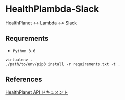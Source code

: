 # HealthPlambda-Slack

HealthPlanet <-> Lambda <-> Slack

## Requrements

- `Python 3.6`

```
virtualenv .
./path/to/env/pip3 install -r requirements.txt -t .
```

## References

[HealthPlanet API ドキュメント](https://www.healthplanet.jp/apis/api.html)
